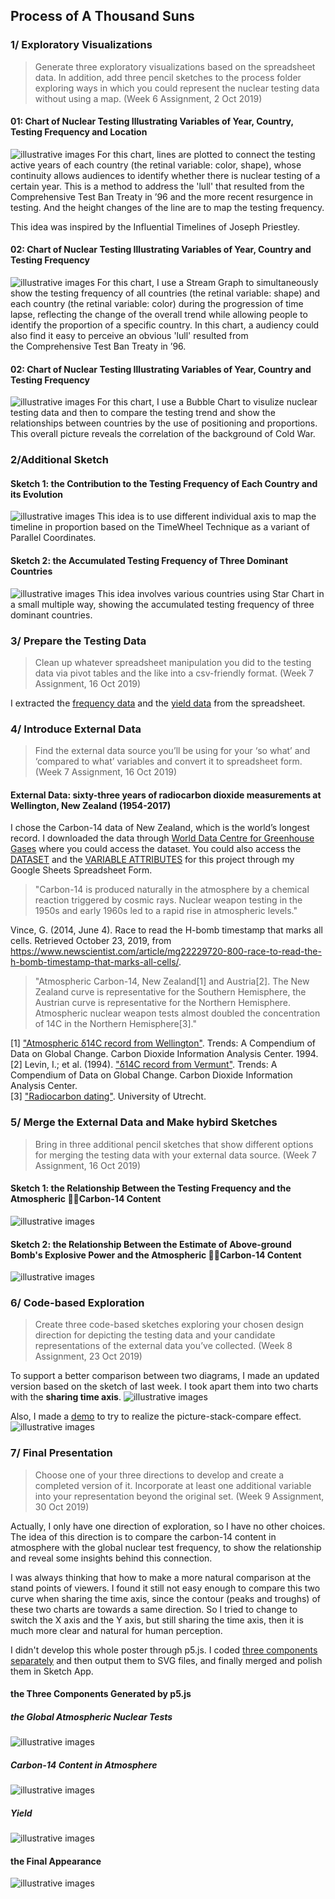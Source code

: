## Process of A Thousand Suns
### 1/ Exploratory Visualizations
> Generate three exploratory visualizations based on the spreadsheet data. In addition, add three pencil sketches to the process folder exploring ways in which you could represent the nuclear testing data without using a map. (Week 6 Assignment, 2 Oct 2019)

#### 01: Chart of Nuclear Testing Illustrating Variables of Year, Country, Testing Frequency and Location
![illustrative images](./1_Timelines.jpg)
For this chart, lines are plotted to connect the testing active years of each country (the retinal variable: color, shape), whose continuity allows audiences to identify whether there is nuclear testing of a certain year. This is a method to address the 'lull' that resulted from the Comprehensive Test Ban Treaty in ’96 and the more recent resurgence in testing. And the height changes of the line are to map the testing frequency.

This idea was inspired by the Influential Timelines of Joseph Priestley.

#### 02: Chart of Nuclear Testing Illustrating Variables of Year, Country and Testing Frequency
![illustrative images](./2_ThemeRiver.jpg)
For this chart, I use a Stream Graph to simultaneously show the testing frequency of all countries (the retinal variable: shape) and each country (the retinal variable: color) during the progression of time lapse, reflecting the change of the overall trend while allowing people to identify the proportion of a specific country. In this chart, a audiency could also find it easy to perceive an obvious 'lull' resulted from the Comprehensive Test Ban Treaty in ’96.

#### 02: Chart of Nuclear Testing Illustrating Variables of Year, Country and Testing Frequency
![illustrative images](./3_BubbleChart.jpg)
For this chart, I use a Bubble Chart to visulize nuclear testing data and then to compare the testing trend and show the relationships between countries by the use of positioning and proportions. This overall picture reveals the correlation of the background of Cold War.

### 2/Additional Sketch
#### Sketch 1: the Contribution to the Testing Frequency of Each Country and its Evolution
![illustrative images](./Sketch1.jpeg)
This idea is to use different individual axis to map the timeline in proportion based on the TimeWheel Technique as a variant of Parallel Coordinates.

#### Sketch 2: the Accumulated Testing Frequency of Three Dominant Countries
![illustrative images](./SKetch2.jpeg)
This idea involves various countries using Star Chart in a small multiple way, showing the accumulated testing frequency of three dominant countries.

### 3/ Prepare the Testing Data
> Clean up whatever spreadsheet manipulation you did to the testing data via pivot tables and the like into a csv-friendly format. (Week 7 Assignment, 16 Oct 2019)

I extracted the [frequency data](https://github.com/gitacoco/dvia-2019/blob/master/2.mapping-quantities/project/data/all-frequency.csv) and the [yield data](https://github.com/gitacoco/dvia-2019/blob/master/2.mapping-quantities/project/data/yieldsbyyear.csv) from the spreadsheet.

### 4/ Introduce External Data
> Find the external data source you’ll be using for your ‘so what’ and ‘compared to what’ variables and convert it to spreadsheet form. (Week 7 Assignment, 16 Oct 2019)

#### External Data: sixty-three years of radiocarbon dioxide measurements at Wellington, New Zealand (1954-2017)
I chose the Carbon-14 data of New Zealand, which is the world’s longest record. I downloaded the data through [World Data Centre for Greenhouse Gases](https://gaw.kishou.go.jp/search) where you could access the dataset. You could also access the [DATASET](https://docs.google.com/spreadsheets/d/e/2PACX-1vR9YwmsYN-sKPuY03hTzqzvdE6TbmHnMo1rUF8z_-T27T_EepPJryzY4S8iEmzLswMhXLGiqJG6Qy_k/pubhtml?gid=574694187&single=true) and the [VARIABLE ATTRIBUTES](https://docs.google.com/spreadsheets/d/e/2PACX-1vR9YwmsYN-sKPuY03hTzqzvdE6TbmHnMo1rUF8z_-T27T_EepPJryzY4S8iEmzLswMhXLGiqJG6Qy_k/pubhtml?gid=910863073&single=true) for this project through my Google Sheets Spreadsheet Form.  

> "Carbon-14 is produced naturally in the atmosphere by a chemical reaction triggered by cosmic rays. Nuclear weapon testing in the 1950s and early 1960s led to a rapid rise in atmospheric levels."  

Vince, G. (2014, June 4). Race to read the H-bomb timestamp that marks all cells. Retrieved October 23, 2019, from https://www.newscientist.com/article/mg22229720-800-race-to-read-the-h-bomb-timestamp-that-marks-all-cells/.

> "Atmospheric Carbon-14, New Zealand[1] and Austria[2]. The New Zealand curve is representative for the Southern Hemisphere, the Austrian curve is representative for the Northern Hemisphere. Atmospheric nuclear weapon tests almost doubled the concentration of 14C in the Northern Hemisphere[3]."  

[1] ["Atmospheric δ14C record from Wellington"](http://cdiac.esd.ornl.gov/trends/co2/welling.html). Trends: A Compendium of Data on Global Change. Carbon Dioxide Information Analysis Center. 1994. 
[2] Levin, I.; et al. (1994). ["δ14C record from Vermunt"](https://cdiac.ess-dive.lbl.gov/trends/co2/cent-verm.html). Trends: A Compendium of Data on Global Change. Carbon Dioxide Information Analysis Center.  
[3] ["Radiocarbon dating"](http://web.science.uu.nl/AMS/Radiocarbon.htm). University of Utrecht.  

### 5/ Merge the External Data and Make hybird Sketches

> Bring in three additional pencil sketches that show different options for merging the testing data with your external data source. (Week 7 Assignment, 16 Oct 2019)

#### Sketch 1: the Relationship Between the Testing Frequency and the Atmospheric 􏰈􏰈Carbon-14 Content
![illustrative images](./1_MergingDataSketch.jpg)

#### Sketch 2: the Relationship Between the Estimate of Above-ground Bomb's Explosive Power and the Atmospheric 􏰈􏰈Carbon-14 Content
![illustrative images](./2_MergingDataSketch.jpg)

### 6/ Code-based Exploration

> Create three code-based sketches exploring your chosen design direction for depicting the testing data and your candidate representations of the external data you’ve collected. (Week 8 Assignment, 23 Oct 2019)

To support a better comparison between two diagrams, I made an updated version based on the sketch of last week. I took apart them into two charts with the **sharing time axis**.
![illustrative images](./bombcurve_update.jpg)

Also, I made a [demo](./jquery-image-stack-compare) to try to realize the picture-stack-compare effect.
![illustrative images](image_stack_compare.png)

### 7/ Final Presentation
> Choose one of your three directions to develop and create a completed version of it. Incorporate at least one additional variable into your representation beyond the original set. (Week 9 Assignment, 30 Oct 2019)

Actually, I only have one direction of exploration, so I have no other choices. The idea of this direction is to compare the carbon-14 content in atmosphere with the global nuclear test frequency, to show the relationship and reveal some insights behind this connection.

I was always thinking that how to make a more natural comparison at the stand points of viewers. I found it still not easy enough to compare this two curve when sharing the time axis, since the contour (peaks and troughs) of these two charts are towards a same direction. So I tried to change to switch the X axis and the Y axis, but still sharing the time axis, then it is much more clear and natural for human perception.

I didn't develop this whole poster through p5.js. I coded [three components separately](https://github.com/gitacoco/dvia-2019/tree/master/2.mapping-quantities/project) and then output them to SVG files, and finally merged and polish them in Sketch App. 

#### the Three Components Generated by p5.js
##### the Global Atmospheric Nuclear Tests
![illustrative images](https://github.com/gitacoco/dvia-2019/blob/master/2.mapping-quantities/project/svg/final_component_tests.svg)
##### Carbon-14 Content in Atmosphere
![illustrative images](https://github.com/gitacoco/dvia-2019/blob/master/2.mapping-quantities/project/svg/final_component_carbon.svg)
##### Yield
![illustrative images](https://github.com/gitacoco/dvia-2019/blob/master/2.mapping-quantities/project/svg/final_component_yields.svg)

#### the Final Appearance
![illustrative images](./final_poster.jpg)